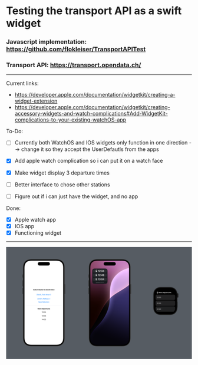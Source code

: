 # Testing the transport API as a swift widget

### Javascript implementation: https://github.com/flokleiser/TransportAPITest 
### Transport API: https://transport.opendata.ch/

___

Current links: 
- https://developer.apple.com/documentation/widgetkit/creating-a-widget-extension
- https://developer.apple.com/documentation/widgetkit/creating-accessory-widgets-and-watch-complications#Add-WidgetKit-complications-to-your-existing-watchOS-app

To-Do:

- [ ] Currently both WatchOS and IOS widgets only function in one direction --> change it so they accept the UserDefautls from the apps

- [x] Add apple watch complication so i can put it on a watch face
- [x] Make widget display 3 departure times
- [ ] Better interface to chose other stations
- [ ] Figure out if i can just have the widget, and no app

Done:
- [x] Apple watch app
- [x] IOS app
- [x] Functioning widget

___

![](TramDisplay/Preview%20Content/Preview%20Assets.xcassets/preview.png)